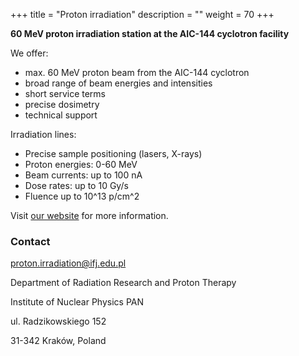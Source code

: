 +++
title = "Proton irradiation"
description = ""
weight = 70
+++

**60 MeV proton irradiation station at the AIC-144 cyclotron facility**

We offer:

- max. 60 MeV proton beam from the AIC-144 cyclotron
- broad range of beam energies and intensities
- short service terms
- precise dosimetry
- technical support

Irradiation lines:

- Precise sample positioning (lasers, X-rays)
- Proton energies: 0-60 MeV
- Beam currents: up to 100 nA
- Dose rates: up to 10 Gy/s
- Fluence up to 10^13 p/cm^2


Visit [our website](http://proton-irradiation.ifj.edu.pl) for more information.

### Contact
proton.irradiation@ifj.edu.pl

Department of Radiation Research and Proton Therapy

Institute of Nuclear Physics PAN

ul. Radzikowskiego 152

31-342 Kraków, Poland